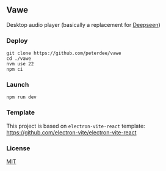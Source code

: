 ## Vawe

Desktop audio player (basically a replacement for [Deepseen](https://github.com/peterdee/deepseen-desktop))

### Deploy

```shell script
git clone https://github.com/peterdee/vawe
cd ./vawe
nvm use 22
npm ci
```

### Launch

```shell script
npm run dev
```

### Template

This project is based on `electron-vite-react` template: https://github.com/electron-vite/electron-vite-react

### License

[MIT](./LICENSE.md)
